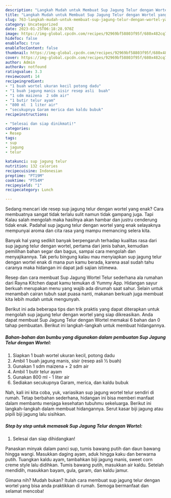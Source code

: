 ```yaml
---
description: "Langkah Mudah untuk Membuat Sup Jagung Telur dengan Wortel yang Sempurna"
title: "Langkah Mudah untuk Membuat Sup Jagung Telur dengan Wortel yang Sempurna"
slug: 763-langkah-mudah-untuk-membuat-sup-jagung-telur-dengan-wortel-yang-sempurna
category: Uncategorized
date: 2023-01-25T06:18:28.970Z
image: https://img-global.cpcdn.com/recipes/92969bf58803f95f/680x482cq70/sup-jagung-telur-dengan-wortel-foto-resep-utama.jpg
hideToc: false
enableToc: true
enableTocContent: false
thumbnail: https://img-global.cpcdn.com/recipes/92969bf58803f95f/680x482cq70/sup-jagung-telur-dengan-wortel-foto-resep-utama.jpg
cover: https://img-global.cpcdn.com/recipes/92969bf58803f95f/680x482cq70/sup-jagung-telur-dengan-wortel-foto-resep-utama.jpg
author: Admin
authorAv: notfound
ratingvalue: 3.3
reviewcount: 14
recipeingredient:
- "1 buah wortel ukuran kecil potong dadu"
- "1 buah jagung manis sisir resep asli  buah"
- "1 sdm maizena  2 sdm air"
- "1 butir telur ayam"
- "800 ml  1 liter air"
- "secukupnya Garam merica dan kaldu bubuk"
recipeinstructions:

- "Selesai dan siap dinikmati!"
categories:
- Resep
tags:
- sup
- jagung
- telur

katakunci: sup jagung telur 
nutrition: 132 calories
recipecuisine: Indonesian
preptime: "PT19M"
cooktime: "PT54M"
recipeyield: "1"
recipecategory: Lunch

---
```



Sedang mencari ide resep sup jagung telur dengan wortel yang enak? Cara membuatnya sangat tidak terlalu sulit namun tidak gampang juga. Tapi Kalau salah mengolah maka hasilnya akan hambar dan justru cenderung tidak enak. Padahal sup jagung telur dengan wortel yang enak selayaknya mempunyai aroma dan cita rasa yang mampu memancing selera kita.


Banyak hal yang sedikit banyak berpengaruh terhadap kualitas rasa dari sup jagung telur dengan wortel, pertama dari jenis bahan, kemudian pemilihan bahan segar dan bagus, sampai cara mengolah dan menyajikannya. Tak perlu bingung kalau mau menyiapkan sup jagung telur dengan wortel enak di mana pun kamu berada, karena asal sudah tahu caranya maka hidangan ini dapat jadi sajian istimewa.

Resep dan cara membuat Sup Jagung Wortel Telur sederhana ala rumahan dari Rayna Kitchen dapat kamu temukan di Yummy App. Hidangan sayur berkuah merupakan menu yang wajib ada dirumah saat sahur. Selain untuk menambah cairan tubuh saat puasa nanti, makanan berkuah juga membuat kita lebih mudah untuk mengunyah.


Berikut ini ada beberapa tips dan trik praktis yang dapat diterapkan untuk mengolah sup jagung telur dengan wortel yang siap dikreasikan. Anda dapat membuat Sup Jagung Telur dengan Wortel memakai 6 bahan dan 0 tahap pembuatan. Berikut ini langkah-langkah untuk membuat hidangannya.

<!--inarticleads1-->

##### Bahan-bahan dan bumbu yang digunakan dalam pembuatan Sup Jagung Telur dengan Wortel:

1. Siapkan 1 buah wortel ukuran kecil, potong dadu
1. Ambil 1 buah jagung manis, sisir (resep asli ½ buah)
1. Gunakan 1 sdm maizena + 2 sdm air
1. Ambil 1 butir telur ayam
1. Gunakan 800 ml - 1 liter air
1. Sediakan secukupnya Garam, merica, dan kaldu bubuk


Nah, kali ini kita coba, yuk, variasikan sup jagung wortel telur sendiri di rumah. Tetap berbahan sederhana, hidangan ini bisa memberi manfaat dalam membantu menjaga kesehatan tubuhmu sekeluarga. Berikut ini langkah-langkah dalam membuat hidangannya. Serut kasar biji jagung atau pipili biji jagung lalu sisihkan. 

<!--inarticleads2-->

##### Step by step untuk memasak Sup Jagung Telur dengan Wortel:


1. Selesai dan siap dihidangkan!

Panaskan minyak dalam panci sup, tumis bawang putih dan daun bawang hingga wangi. Masukkan daging ayam, aduk hingga kaku dan berwarna putih. Tuangkan kaldu ayam, tambahkan biji jagung manis, sweet corn creme style lalu didihkan. Tumis bawang putih, masukkan air kaldu. Setelah mendidih, masukkan bayam, gula, garam, dan kaldu jamur. 

Gimana nih? Mudah bukan? Itulah cara membuat sup jagung telur dengan wortel yang bisa anda praktikkan di rumah. Semoga bermanfaat dan selamat mencoba!
